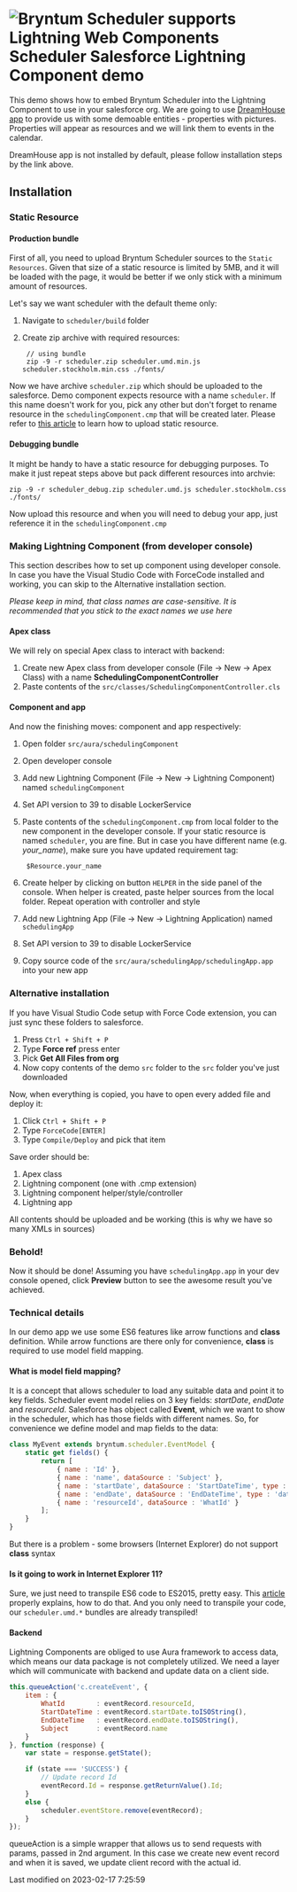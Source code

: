 <h1 class="title-with-image">
<img src="Core/logo/salesforce.svg" alt="Bryntum Scheduler supports Lightning Web Components"/>
Scheduler Salesforce Lightning Component demo
</h1>

This demo shows how to embed Bryntum Scheduler into the Lightning Component to use in your salesforce org. We are going 
to use [DreamHouse app](http://www.dreamhouseapp.io/) to provide us with some demoable entities - properties with pictures.
Properties will appear as resources and we will link them to events in the calendar.

DreamHouse app is not installed by default, please follow installation steps by the link above.

## Installation

### Static Resource
#### Production bundle
First of all, you need to upload Bryntum Scheduler sources to the `Static Resources`. Given that size of a static 
resource is limited by 5MB, and it will be loaded with the page, it would be better if we only stick with a minimum amount
of resources.

Let's say we want scheduler with the default theme only:
1. Navigate to `scheduler/build` folder
2. Create zip archive with required resources:

        // using bundle
        zip -9 -r scheduler.zip scheduler.umd.min.js scheduler.stockholm.min.css ./fonts/

Now we have archive `scheduler.zip` which should be uploaded to the salesforce. Demo component expects resource with a 
name `scheduler`. If this name doesn't work for you, pick any other but don't forget to rename resource in the 
`schedulingComponent.cmp` that will be created later. Please refer to
[this article](https://developer.salesforce.com/docs/atlas.en-us.pages.meta/pages/pages_resources_create.htm)
to learn how to upload static resource.

#### Debugging bundle
It might be handy to have a static resource for debugging purposes. To make it just repeat steps above but pack different
resources into archvie:

    zip -9 -r scheduler_debug.zip scheduler.umd.js scheduler.stockholm.css ./fonts/

Now upload this resource and when you will need to debug your app, just reference it in the `schedulingComponent.cmp`

### Making Lightning Component (from developer console)
This section describes how to set up component using developer console. In case you have the Visual Studio Code with 
ForceCode installed and working, you can skip to the Alternative installation section.

*Please keep in mind, that class names are case-sensitive. It is recommended that you stick to the exact names we use here*
#### Apex class
We will rely on special Apex class to interact with backend:
1. Create new Apex class from developer console (File -> New -> Apex Class) with a name **SchedulingComponentController**
2. Paste contents of the `src/classes/SchedulingComponentController.cls`

#### Component and app
And now the finishing moves: component and app respectively:

1. Open folder `src/aura/schedulingComponent`
2. Open developer console
3. Add new Lightning Component (File -> New -> Lightning Component) named
`schedulingComponent`
3. Set API version to 39 to disable LockerService
4. Paste contents of the `schedulingComponent.cmp` from local folder to the new component in the developer console.
If your static resource is named `scheduler`, you are fine. But in case you have different name (e.g. *your_name*), make
sure you have updated requirement tag:

        $Resource.your_name

5. Create helper by clicking on button `HELPER` in the side panel of the console. When helper is created, paste helper
sources from the local folder. Repeat operation with controller and style
6. Add new Lightning App (File -> New -> Lightning Application) named `schedulingApp`
6. Set API version to 39 to disable LockerService
7. Copy source code of the `src/aura/schedulingApp/schedulingApp.app` into your new app

### Alternative installation
If you have Visual Studio Code setup with Force Code extension, you can just sync these folders to salesforce.
1. Press `Ctrl + Shift + P`
2. Type **Force ref** press enter
3. Pick **Get All Files from org**
4. Now copy contents of the demo `src` folder to the `src` folder you've just downloaded

Now, when everything is copied, you have to open every added file and deploy it:
1. Click `Ctrl + Shift + P`
2. Type `ForceCode[ENTER]`
3. Type `Compile/Deploy` and pick that item

Save order should be:
1. Apex class
2. Lightning component (one with .cmp extension)
3. Lightning component helper/style/controller
4. Lightning app

All contents should be uploaded and be working (this is why we have so many XMLs in sources)

### Behold!

Now it should be done! Assuming you have `schedulingApp.app` in your dev console opened, click **Preview** button to see
the awesome result you've achieved.

### Technical details

In our demo app we use some ES6 features like arrow functions and **class** definition. While arrow functions are there
only for convenience, **class** is required to use model field mapping.

#### What is model field mapping?
It is a concept that allows scheduler to load any suitable data and point it to key fields. Scheduler event model relies
on 3 key fields: *startDate*, *endDate* and *resourceId*. Salesforce has object called **Event**, which we want to show 
in the scheduler, which has those fields with different names. So, for convenience we define model and map fields to the
data:
```javascript
class MyEvent extends bryntum.scheduler.EventModel {
    static get fields() {
        return [
            { name : 'Id' },
            { name : 'name', dataSource : 'Subject' },
            { name : 'startDate', dataSource : 'StartDateTime', type : 'date' },
            { name : 'endDate', dataSource : 'EndDateTime', type : 'date' },
            { name : 'resourceId', dataSource : 'WhatId' }
        ];
    }
}
```

But there is a problem - some browsers (Internet Explorer) do not support **class** syntax

#### Is it going to work in Internet Explorer 11?
Sure, we just need to transpile ES6 code to ES2015, pretty easy. This [article](https://css-tricks.com/transpiling-es6/)
properly explains, how to do that. And you only need to transpile your code, our `scheduler.umd.*` bundles are already
transpiled!

#### Backend
Lightning Components are obliged to use Aura framework to access data, which means our data package is not completely 
utilized. We need a layer which will communicate with backend and update data on a client side.
```javascript
this.queueAction('c.createEvent', {
    item : {
        WhatId        : eventRecord.resourceId,
        StartDateTime : eventRecord.startDate.toISOString(),
        EndDateTime   : eventRecord.endDate.toISOString(),
        Subject       : eventRecord.name
    }
}, function (response) {
    var state = response.getState();

    if (state === 'SUCCESS') {
        // Update record Id
        eventRecord.Id = response.getReturnValue().Id;
    }
    else {
        scheduler.eventStore.remove(eventRecord);
    }
});
```

queueAction is a simple wrapper that allows us to send requests with params, passed in 2nd argument. In this case we create
new event record and when it is saved, we update client record with the actual id.


<p class="last-modified">Last modified on 2023-02-17 7:25:59</p>